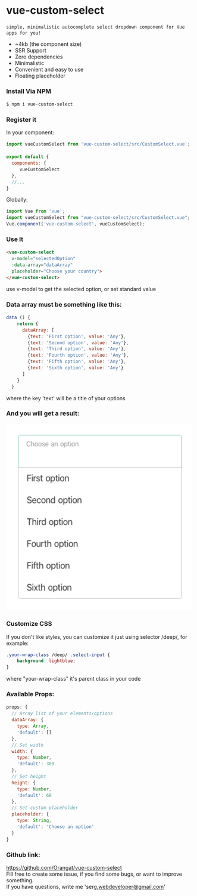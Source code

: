 # vue-custom-select

    simple, minimalistic autocomplete select dropdown component for Vue apps for you!

* ~4kb (the component size)
* SSR Support
* Zero dependencies
* Minimalistic
* Convenient and easy to use
* Floating placeholder

### Install Via NPM

```bash
$ npm i vue-custom-select
```
### Register it

In your component:

```javascript
import vueCustomSelect from 'vue-custom-select/src/CustomSelect.vue';

export default {
  components: {
     vueCustomSelect
  },
  //...
}
```

Globally:

```javascript
import Vue from 'vue';
import vueCustomSelect from "vue-custom-select/src/CustomSelect.vue";
Vue.component('vue-custom-select', vueCustomSelect);
```

### Use It

```html
<vue-custom-select 
  v-model="selectedOption"
  :data-array="dataArray"
  placeholder="Choose your country">
</vue-custom-select>
```
use v-model to get the selected option, or set standard value

### Data array must be something like this:
```javascript
data () {
    return {
      dataArray: [
        {text: 'First option', value: 'Any'},
        {text: 'Second option', value: 'Any'},
        {text: 'Third option', value: 'Any'},
        {text: 'Fourth option', value: 'Any'},
        {text: 'Fifth option', value: 'Any'},
        {text: 'Sixth option', value: 'Any'}
      ]
    }
  }
```
where the key 'text' will be a title of your options

### And you will get a result:
<img style="width: 500px" src="https://raw.githubusercontent.com/orangat/vue-custom-select/master/custom-select.png">

### Customize CSS
If you don't like styles, you can customize it just using selector /deep/, for example:

```css
.your-wrap-class /deep/ .select-input {
    background: lightblue;
}
```
where "your-wrap-class" it's parent class in your code 

### Available Props:
```javascript
props: {
  // Array list of your elements/options 
  dataArray: {
    type: Array,
    'default': []
  },
  // Set width
  width: {
    type: Number,
    'default': 300
  },
  // Set height
  height: {
    type: Number,
    'default': 60
  },
  // Set custom placeholder
  placeholder: {
    type: String,
    'default': 'Choose an option'
  }
}
```

### Github link:
https://github.com/Orangat/vue-custom-select <br>
Fill free to create some issue, if you find some bugs, or want to improve something. <br>
If you have questions, write me 'serg,webdeveloper@gmail.com' 
